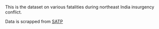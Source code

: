 This is the dataset on various fatalities during northeast India insurgency conflict.    

Data is scrapped from [SATP](http://www.satp.org/default.asp)
